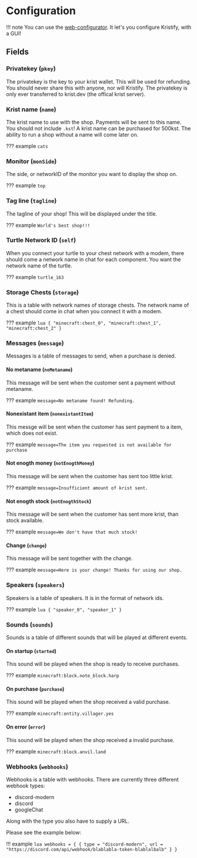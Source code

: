 # Configuration

!!! note
    You can use the [web-configurator](https://kristify.madefor.cc/configurator).
    It let's you configure Kristify, with a GUI!

## Fields

### Privatekey (`pkey`)

The privatekey is the key to your krist wallet. This will be used for refunding.
You should never share this with anyone, nor will Kristify.
The privatekey is only ever transferred to krist.dev (the offical krist server).

### Krist name (`name`)

The krist name to use with the shop. Payments will be sent to this name.
You should not include `.kst`! A krist name can be purchased for 500kst.
The ability to run a shop without a name will come later on.

??? example
    `cats`

### Monitor (`monSide`)

The side, or networkID of the monitor you want to display the shop on.

??? example
    `top`

### Tag line (`tagline`)

The tagline of your shop! This will be displayed under the title.

??? example
    `World's best shop!!!`

### Turtle Network ID (`self`)

When you connect your turtle to your chest network with a modem, there should come a network name in chat for each component.
You want the network name of the turtle.

??? example
    `turtle_163`

### Storage Chests (`storage`)

This is a table with network names of storage chests.
The network name of a chest should come in chat when you connect it with a modem.

??? example
    ```lua
    {
      "minecraft:chest_0",
      "minecraft:chest_1",
      "minecraft:chest_2"
    }
    ```

### Messages (`message`)

Messages is a table of messages to send, when a purchase is denied.

#### No metaname (`noMetaname`)

This message will be sent when the customer sent a payment without metaname.

??? example
    `message=No metaname found! Refunding.`

#### Nonexistant item (`nonexistantItem`)

This messge will be sent when the customer has sent payment to a item, which does not exist.

??? example
    `message=The item you requested is not available for purchase`

#### Not enogth money (`notEnogthMoney`)

This message will be sent when the customer has sent too little krist.

??? example
    `message=Insufficient amount of krist sent.`

#### Not enogth stock (`notEnogthStock`)

This message will be sent when the customer has sent more krist, than stock available.

??? example
    `message=We don't have that much stock!`

#### Change (`change`)

This message will be sent together with the change.

??? example
    `message=Here is your change! Thanks for using our shop.`

### Speakers (`speakers`)

Speakers is a table of speakers. It is in the format of network ids.

??? example
    ```lua
    {
        "speaker_0",
        "speaker_1"
    }
    ```

### Sounds (`sounds`)

Sounds is a table of different sounds that will be played at different events.

#### On startup (`started`)

This sound will be played when the shop is ready to receive purchases.

??? example
    `minecraft:block.note_block.harp`

#### On purchase (`purchase`)

This sound will be played when the shop received a valid purchase.

??? example
    `minecraft:entity.villager.yes`

#### On error (`error`)

This sound will be played when the shop received a invalid purchase.

??? example
    `minecraft:block.anvil.land`

### Webhooks (`webhooks`)

Webhooks is a table with webhooks.
There are currently three different webhook types:  

* discord-modern  
* discord  
* googleChat  

Along with the type you also have to supply a URL.

Please see the example below:

!!! example
    ```lua
    webhooks = {
      {
        type = "discord-modern",
        url = "https://discord.com/api/webhook/blablabla-token-blablalbalb"
      }
    }
    ```
